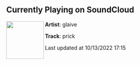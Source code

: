 ## Currently Playing on SoundCloud

[<img align="left" width="100" src="https://i1.sndcdn.com/artworks-NnoCk25dFiupLOPN-ekzglQ-t500x500.jpg">](https://soundcloud.com/1glaive/prick)

**Artist**: glaive 

**Track**: prick

Last updated at 10/13/2022 17:15
